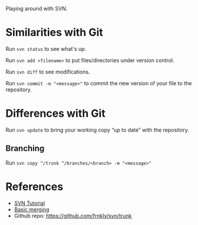 Playing around with SVN.

Similarities with Git
===
Run `svn status` to see what's up.

Run `svn add <filename>` to put files/directories under version control.

Run `svn diff` to see modifications.

Run `svn commit -m "<message>"` to commit the new version of your file to the repository.

Differences with Git
===
Run `svn update` to bring your working copy “up to date” with the repository.

Branching
---
Run `svn copy ^/trunk ^/branches/<branch> -m "<message>"`

References
===
- [SVN Tutorial](http://svnbook.red-bean.com/en/1.6/svn.intro.quickstart.html)
- [Basic merging](http://svnbook.red-bean.com/en/1.6/svn.branchmerge.basicmerging.html)
- Github repo: https://github.com/frnkly/svn/trunk